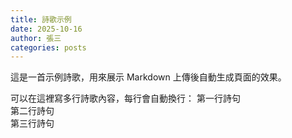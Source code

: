 ```yaml
---
title: 詩歌示例
date: 2025-10-16
author: 張三
categories: posts
---
```


這是一首示例詩歌，用來展示 Markdown 上傳後自動生成頁面的效果。

可以在這裡寫多行詩歌內容，每行會自動換行：
第一行詩句  
第二行詩句  
第三行詩句

